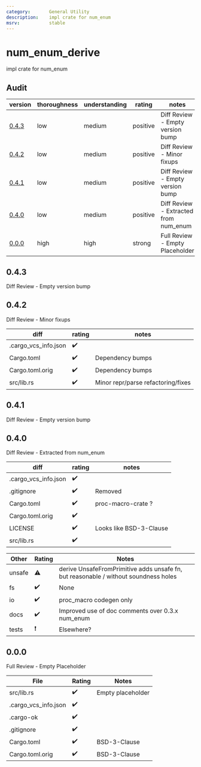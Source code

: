```yaml
---
category:       General Utility
description:    impl crate for num_enum
msrv:           stable
---
```


# num_enum_derive

impl crate for num_enum

## Audit

| version   | thoroughness | understanding | rating | notes |
| --------- | ------------ | ------------- | ------ | ----- |
| [0.4.3]   | low | medium | positive | Diff Review - Empty version bump
| [0.4.2]   | low | medium | positive | Diff Review - Minor fixups
| [0.4.1]   | low | medium | positive | Diff Review - Empty version bump
| [0.4.0]   | low | medium | positive | Diff Review - Extracted from num_enum
| [0.0.0]   | high | high | strong | Full Review - Empty Placeholder

[0.4.3]: #0.4.3
[0.4.2]: #0.4.2
[0.4.1]: #0.4.1
[0.4.0]: #0.4.0
[0.0.0]: #0.0.0

<h2 name="0.4.3">0.4.3</h2>

Diff Review - Empty version bump



<h2 name="0.4.1">0.4.2</h2>

Diff Review - Minor fixups

| diff                  | rating | notes |
| --------------------- | ------ | ----- |
| .cargo_vcs_info.json  | ✔️ | |
| Cargo.toml            | ✔️ | Dependency bumps
| Cargo.toml.orig       | ✔️ | Dependency bumps
| src/lib.rs            | ✔️ | Minor repr/parse refactoring/fixes



<h2 name="0.4.1">0.4.1</h2>

Diff Review - Empty version bump



<h2 name="0.4.0">0.4.0</h2>

Diff Review - Extracted from num_enum

| diff                  | rating | notes |
| --------------------- | ------ | ----- |
| .cargo_vcs_info.json  | ✔️ | |
| .gitignore            | ✔️ | Removed
| Cargo.toml            | ✔️ | proc-macro-crate ?
| Cargo.toml.orig       | ✔️ | |
| LICENSE               | ✔️ | Looks like BSD-3-Clause
| src/lib.rs            | ✔️ | |

| Other     | Rating | Notes |
| --------- | ------ | ----- |
| unsafe    | ⚠️ | derive UnsafeFromPrimitive adds unsafe fn, but reasonable / without soundness holes
| fs        | ✔️ | None
| io        | ✔️ | proc_macro codegen only
| docs      | ✔️ | Improved use of doc comments over 0.3.x num_enum
| tests     | ❗️ | Elsewhere?



<h2 name="0.0.0">0.0.0</h2>

Full Review - Empty Placeholder

| File                  | Rating | Notes |
| --------------------- | ------ | ----- |
| src/lib.rs            | ✔️ | Empty placeholder
| .cargo_vcs_info.json  | ✔️ | |
| .cargo-ok             | ✔️ | |
| .gitignore            | ✔️ | |
| Cargo.toml            | ✔️ | BSD-3-Clause
| Cargo.toml.orig       | ✔️ | BSD-3-Clause

<!-- Templates

✔️
❔
⚠️
❗️

#### :exclamation:  \[1\] Unsound ...
#### \[1\] Note ...
[1]: #exclamation--1-unsound-...
[2]: #1-note-...
[user/repository#1]: https://github.com/user/repository/issues/1
[user/repository#1]: https://github.com/user/repository/pull/1



# DiffVersionTemplate

| diff                  | rating | notes |
| --------------------- | ------ | ----- |
| 

# Full File Version Template

| Line  | Notes |
| -----:| ----- |
| 

-->
